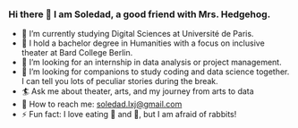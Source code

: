 ### Hi there 🍎 I am Soledad, a good friend with Mrs. Hedgehog. 


- 🔭 I’m currently studying Digital Sciences at Université de Paris. 
- 🌱 I hold a bachelor degree in Humanities with a focus on inclusive theater at Bard College Berlin. 
- 🙋 I’m looking for an internship in data analysis or project management. 
- 🍰 I’m looking for companions to study coding and data science together. I can tell you lots of peculiar stories during the break. 
- 🏄 Ask me about theater, arts, and my journey from arts to data 
- 🦔 How to reach me: soledad.lxj@gmail.com
- ⚡ Fun fact: I love eating 🥦 and 🥕, but I am afraid of rabbits!

